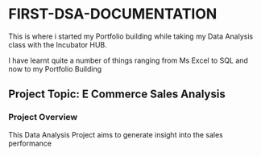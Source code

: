 # FIRST-DSA-DOCUMENTATION
This is where i started my Portfolio building while taking my Data Analysis class with the Incubator HUB.

 I have learnt quite a number of things ranging from Ms Excel to SQL and now to my Portfolio Building
 
 ## Project Topic: E Commerce Sales Analysis

 ### Project Overview
 This Data Analysis Project aims to generate insight into the sales performance
